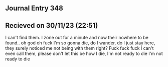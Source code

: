 <html>
    <section>
        <div id="title">
          <h1>Journal Entry 348</h1>
        </div>
          <div id="description">
            <h2> Recieved on 30/11/23 (22:51)</h2>
          </div>
  </section>
  <body>
    I can't find them. I zone out for a minute and now their nowhere to be found.. oh god oh fuck I'm so gonna die, do I wander, do I just stay here, they surely noticed me not being with them right? Fuck fuck fuck I can't even call them, please don't let this be how I die, I'm not ready to die I'm not ready to die
  </body>
</html>
